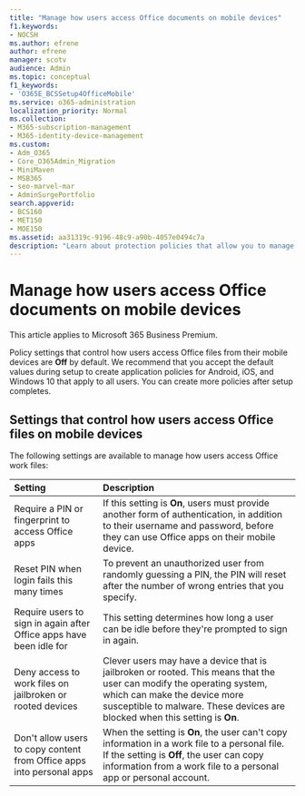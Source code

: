 ```yaml
---
title: "Manage how users access Office documents on mobile devices"
f1.keywords:
- NOCSH
ms.author: efrene
author: efrene
manager: scotv
audience: Admin
ms.topic: conceptual
f1_keywords:
- 'O365E_BCSSetup4OfficeMobile'
ms.service: o365-administration
localization_priority: Normal
ms.collection:
- M365-subscription-management 
- M365-identity-device-management
ms.custom:
- Adm_O365
- Core_O365Admin_Migration
- MiniMaven
- MSB365
- seo-marvel-mar
- AdminSurgePortfolio
search.appverid:
- BCS160
- MET150
- MOE150
ms.assetid: aa31319c-9196-48c9-a90b-4057e0494c7a
description: "Learn about protection policies that allow you to manage how users access Office apps and work files from mobile devices."
---
```


# Manage how users access Office documents on mobile devices

This article applies to Microsoft 365 Business Premium.

Policy settings that control how users access Office files from their mobile devices are **Off** by default. We recommend that you accept the default values during setup to create application policies for Android, iOS, and Windows 10 that apply to all users. You can create more policies after setup completes. 
  
## Settings that control how users access Office files on mobile devices

The following settings are available to manage how users access Office work files:

|Setting  <br/> |Description  <br/> |
|:-----|:-----|
|Require a PIN or fingerprint to access Office apps  <br/> |If this setting is **On**, users must provide another form of authentication, in addition to their username and password, before they can use Office apps on their mobile device.  <br/> |
|Reset PIN when login fails this many times  <br/> |To prevent an unauthorized user from randomly guessing a PIN, the PIN will reset after the number of wrong entries that you specify.  <br/> |
|Require users to sign in again after Office apps have been idle for  <br/> |This setting determines how long a user can be idle before they're prompted to sign in again.  <br/> |
|Deny access to work files on jailbroken or rooted devices  <br/> |Clever users may have a device that is jailbroken or rooted. This means that the user can modify the operating system, which can make the device more susceptible to malware. These devices are blocked when this setting is **On**.  <br/> |
|Don't allow users to copy content from Office apps into personal apps  <br/> |When the setting is **On**, the user can't copy information in a work file to a personal file. If the setting is **Off**, the user can copy information from a work file to a personal app or personal account.  <br/> |
   


